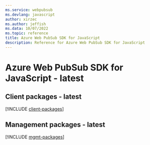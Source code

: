 ```yaml
---
ms.service: webpubsub
ms.devlang: javascript
author: xirzec
ms.author: jeffish
ms.data: 10/07/2022
ms.topic: reference
title: Azure Web PubSub SDK for JavaScript
description: Reference for Azure Web PubSub SDK for JavaScript
---
```

# Azure Web PubSub SDK for JavaScript - latest

## Client packages - latest
[!INCLUDE [client-packages](web-pubsub-client-index.md)]
## Management packages - latest
[!INCLUDE [mgmt-packages](web-pubsub-mgmt-index.md)]